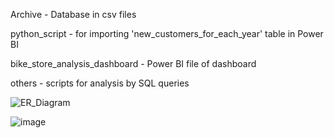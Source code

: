 Archive - Database in csv files

python_script - for importing 'new_customers_for_each_year' table in Power BI

bike_store_analysis_dashboard - Power BI file of dashboard

others - scripts for analysis by SQL queries

![ER_Diagram](https://github.com/gabwowce/Data-analysis-project-Bike-Store-Relational-Database-SQL/assets/134537965/e053de28-8ee7-45a8-a839-527240f6f79e)

![image](https://github.com/gabwowce/Data-analysis-project-Bike-Store-Relational-Database-SQL/assets/134537965/a15dc866-45f0-4a76-975f-454164223fad)
